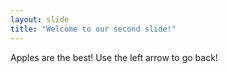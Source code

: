 ```yaml
---
layout: slide
title: "Welcome to our second slide!"
---
```

Apples are the best!
Use the left arrow to go back!
